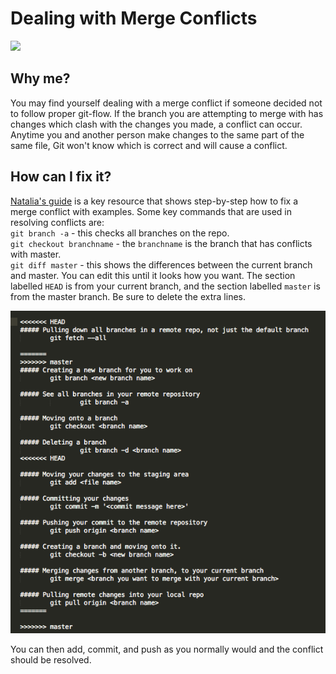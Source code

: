 # Dealing with Merge Conflicts

<img src="https://cloud.githubusercontent.com/assets/1287388/12421239/1cfaade0-beb9-11e5-9420-59c5fc684f66.jpg" width="50%">

## Why me?  
You may find yourself dealing with a merge conflict if
someone decided not to follow proper git-flow. If the
branch you are attempting to merge with has changes which
clash with the changes you made, a conflict can occur.
Anytime you and another person make changes to the same
part of the same file, Git won't know which is correct
and will cause a conflict.

## How can I fix it?  
[Natalia's guide](https://github.com/NataliaLKB/learn-git-basics#conflicts)
is a key resource that shows step-by-step how to fix a
merge conflict with examples.
Some key commands that are used in resolving conflicts
are:  
`git branch -a` - this checks all branches on the repo.  
`git checkout branchname` - the `branchname` is the
branch that has conflicts with master.  
`git diff master` - this shows the differences between
the current branch and master. You can edit this until
it looks how you want. The section labelled `HEAD` is
from your current branch, and the section labelled
`master` is from the master branch. Be sure to delete
the extra lines.

![](https://github.com/NataliaLKB/learn-git-basics/raw/master/img/merge-conflict.png)

You can then add, commit, and push as you normally
would and the conflict should be resolved.
